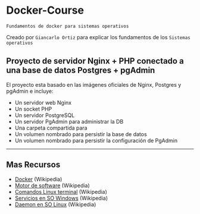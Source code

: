 # Docker-Course
<p><code>Fundamentos de docker para sistemas operativos</code></p>
<p>Creado por <code>Giancarlo Ortiz</code> para explicar los fundamentos de los <code>Sistemas operativos</code></p>

## Proyecto de servidor Nginx + PHP conectado a una base de datos Postgres + pgAdmin
El proyecto esta basado en las imágenes oficiales de Nginx, Postgres y pgAdmin e incluye:

* Un servidor web Nginx
* Un socket PHP
* Un servidor PostgreSQL
* Un servidor PgAdmin para administrar la DB
* Una carpeta compartida para 
* Un volumen nombrado para persistir la base de datos
* Un volumen nombrado para persistir la configuración de PgAdmin

---
## Mas Recursos
- [Docker](https://es.wikipedia.org/wiki/Docker_(software)) (Wikipedia)
- [Motor de software](https://en.wikipedia.org/wiki/Software_engine) (Wikipedia)
- [Comandos Linux terminal](https://es.wikipedia.org/wiki/Comandos_Bash) (Wikipedia)
- [Servicios en SO Windows](https://es.wikipedia.org/wiki/Servicio_de_Windows) (Wikipedia)
- [Daemon en SO Linux](https://es.wikipedia.org/wiki/Daemon_(inform%C3%A1tica)/) (Wikipedia)

